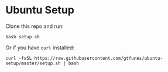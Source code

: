 # Ubuntu Setup

Clone this repo and run:

```shell
bash setup.sh
```

Or if you have `curl` installed:

```shell
curl -fsSL https://raw.githubusercontent.com/gtfunes/ubuntu-setup/master/setup.sh | bash
```
